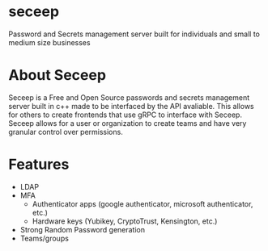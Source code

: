 # seceep
Password and Secrets management server built for individuals and small to medium size businesses

# About Seceep
Seceep is a Free and Open Source passwords and secrets management server built in c++ made to be interfaced by the API avaliable. This allows for others to create frontends that use gRPC to interface with Seceep. Seceep allows for a user or organization to create teams and have very granular control over permissions.

# Features
- LDAP
- MFA
  - Authenticator apps (google authenticator, microsoft authenticator, etc.)
  - Hardware keys (Yubikey, CryptoTrust, Kensington, etc.)
- Strong Random Password generation
- Teams/groups
